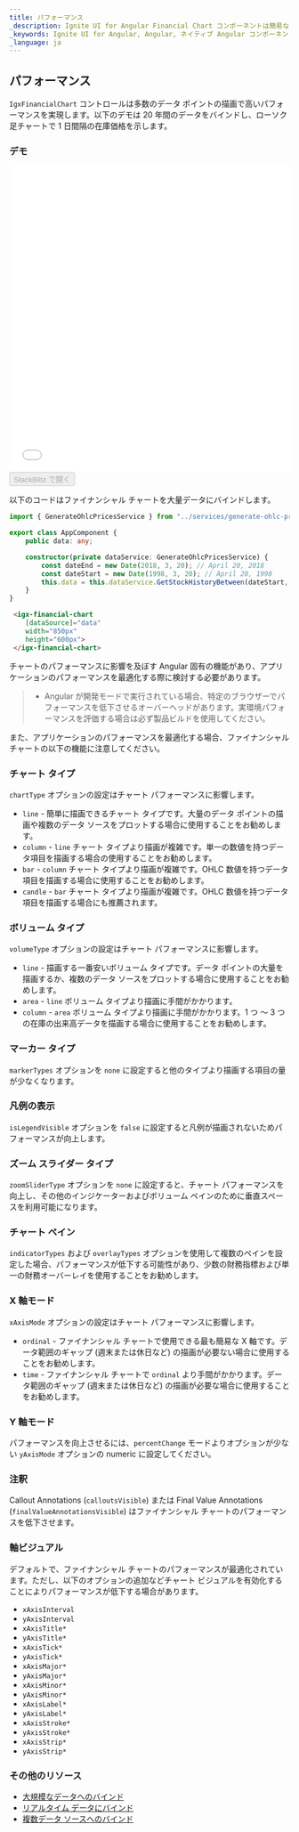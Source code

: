 ```yaml
---
title: パフォーマンス
_description: Ignite UI for Angular Financial Chart コンポーネントは簡易な API を使用してファイナンシャル データを表示できます。ユーザーがデータにバインド後にチャートがデータの可視化オプションを複数提供します。
_keywords: Ignite UI for Angular, Angular, ネイティブ Angular コンポーネント スィート, ネイティブ Angular コントロール, ネイティブ Angular コンポーネント, ネイティブ Angular コンポーネント ライブラリ, Angular チャート, Angular チャート コントロール, Angular チャート例, Angular チャート コンポーネント, Angular Financial Chart
_language: ja
---
```


## パフォーマンス

`IgxFinancialChart` コントロールは多数のデータ ポイントの描画で高いパフォーマンスを実現します。以下のデモは 20 年間のデータをバインドし、ローソク足チャートで 1 日間隔の在庫価格を示します。

### デモ

<div class="sample-container" style="height: 550px">
    <iframe id="financial-chart-performance-iframe" src='{environment:demosBaseUrl}/charts/financial-chart-performance' width="100%" height="100%" seamless frameBorder="0" onload="onSampleIframeContentLoaded(this);"></iframe>
</div>
<div>
    <button data-localize="stackblitz" disabled class="stackblitz-btn"   data-iframe-id="financial-chart-performance-iframe" data-demos-base-url="{environment:demosBaseUrl}">StackBlitz で開く
    </button>
</div>

<div class="divider--half"></div>

以下のコードはファイナンシャル チャートを大量データにバインドします。

```typescript
import { GenerateOhlcPricesService } from "../services/generate-ohlc-prices.service";

export class AppComponent {
    public data: any;

    constructor(private dataService: GenerateOhlcPricesService) {
        const dateEnd = new Date(2018, 3, 20); // April 20, 2018
        const dateStart = new Date(1998, 3, 20); // April 20, 1998
        this.data = this.dataService.GetStockHistoryBetween(dateStart, dateEnd);
    }
}
```

```html
 <igx-financial-chart
    [dataSource]="data"
    width="850px"
    height="600px">
 </igx-financial-chart>
```

チャートのパフォーマンスに影響を及ぼす Angular 固有の機能があり、アプリケーションのパフォーマンスを最適化する際に検討する必要があります。

<!-- 
> [!NOTE]
> Angular:
> * コンポーネントにバインドするプロパティで大量のデータを保存する場合、`@Component` デコレーターで `changeDetection: ChangeDetectionStrategy.OnPush` を設定します。Angular の各変更検出のサイクルでデータ配列内の変更を確認しないようにする設定です。
> * チャートに Angular が自動でデータ変更を通知する代わりに、バインドされたデータが変更された方法をコンポーネントに通知できます。デルタ通知の処理は、Angular が変更検出を実行する際に 100 万のレコードを含む配列のすべての変更を比較するより効果的に実行できます。バインドしたデータの変更をチャートに通知する方法の詳細については、チャートの `notify*` メソッドを参照してください。
> * Angular がデバッグ モードで実行されている場合、特定のブラウザーでパフォーマンスを低下させるオーバーヘッドがあります。実環境パフォーマンスを評価する場合、`--prod` 版を使用して serve または build してください。

> [!NOTE]
> React:
-->

> -   Angular が開発モードで実行されている場合、特定のブラウザーでパフォーマンスを低下させるオーバーヘッドがあります。実環境パフォーマンスを評価する場合は必ず製品ビルドを使用してください。

また、アプリケーションのパフォーマンスを最適化する場合、ファイナンシャル チャートの以下の機能に注意してください。

### チャート タイプ

`chartType` オプションの設定はチャート パフォーマンスに影響します。

-   `line` - 簡単に描画できるチャート タイプです。大量のデータ ポイントの描画や複数のデータ ソースをプロットする場合に使用することをお勧めします。
-   `column` - `line` チャート タイプより描画が複雑です。単一の数値を持つデータ項目を描画する場合の使用することをお勧めします。
-   `bar` - `column` チャート タイプより描画が複雑です。OHLC 数値を持つデータ項目を描画する場合に使用することをお勧めします。
-   `candle` - `bar` チャート タイプより描画が複雑です。OHLC 数値を持つデータ項目を描画する場合にも推薦されます。

### ボリューム タイプ

`volumeType` オプションの設定はチャート パフォーマンスに影響します。

-   `line` - 描画する一番安いボリューム タイプです。データ ポイントの大量を描画するか、複数のデータ ソースをプロットする場合に使用することをお勧めします。
-   `area` - `line` ボリューム タイプより描画に手間がかかります。
-   `column` - `area` ボリューム タイプより描画に手間がかかります。1 つ ～ 3 つの在庫の出来高データを描画する場合に使用することをお勧めします。

### マーカー タイプ

`markerTypes` オプションを `none` に設定すると他のタイプより描画する項目の量が少なくなります。

### 凡例の表示

`isLegendVisible` オプションを `false` に設定すると凡例が描画されないためパフォーマンスが向上します。

### ズーム スライダー タイプ

`zoomSliderType` オプションを `none` に設定すると、チャート パフォーマンスを向上し、その他のインジケーターおよびボリューム ペインのために垂直スペースを利用可能になります。

### チャート ペイン

`indicatorTypes` および `overlayTypes` オプションを使用して複数のペインを設定した場合、パフォーマンスが低下する可能性があり、少数の財務指標および単一の財務オーバーレイを使用することをお勧めします。

### X 軸モード

`xAxisMode` オプションの設定はチャート パフォーマンスに影響します。

-   `ordinal` - ファイナンシャル チャートで使用できる最も簡易な X 軸です。データ範囲のギャップ (週末または休日など) の描画が必要ない場合に使用することをお勧めします。
-   `time` - ファイナンシャル チャートで `ordinal` より手間がかかります。データ範囲のギャップ (週末または休日など) の描画が必要な場合に使用することをお勧めします。

### Y 軸モード

パフォーマンスを向上させるには、`percentChange` モードよりオプションが少ない `yAxisMode` オプションの numeric に設定してください。

### 注釈

Callout Annotations (`calloutsVisible`) または Final Value Annotations (`finalValueAnnotationsVisible`) はファイナンシャル チャートのパフォーマンスを低下させます。

### 軸ビジュアル

デフォルトで、ファイナンシャル チャートのパフォーマンスが最適化されています。ただし、以下のオプションの追加などチャート ビジュアルを有効化することによりパフォーマンスが低下する場合があります。

-   `xAxisInterval`
-   `yAxisInterval`
-   `xAxisTitle*`
-   `yAxisTitle*`
-   `xAxisTick*`
-   `yAxisTick*`
-   `xAxisMajor*`
-   `yAxisMajor*`
-   `xAxisMinor*`
-   `yAxisMinor*`
-   `xAxisLabel*`
-   `yAxisLabel*`
-   `xAxisStroke*`
-   `yAxisStroke*`
-   `xAxisStrip*`
-   `yAxisStrip*`

<div class="divider--half"></div>

### その他のリソース

<div class="divider--half"></div>

-   [大規模なデータへのバインド](financialchart_high_volume_data.md)
-   [リアルタイム データにバインド](financialchart_real_time_data.md)
-   [複数データ ソースへのバインド](financialchart_binding_to_multiple_data.md)

